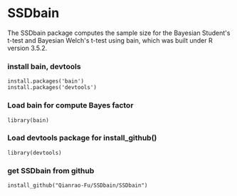 # SSDbain
    
The SSDbain package computes the sample size for the Bayesian Student's t-test and Bayesian Welch's t-test using bain, which was built under R version 3.5.2.

### install bain, devtools
```
install.packages('bain')
install.packages('devtools')
```

### Load bain for compute Bayes factor
```
library(bain)
```

### Load devtools package for install_github()
```
library(devtools)

```
### get SSDbain from github
```
install_github("Qianrao-Fu/SSDbain/SSDbain")

```
